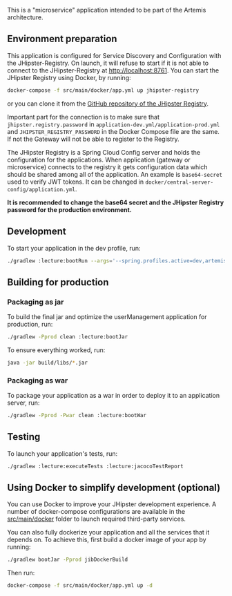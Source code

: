 This is a "microservice" application intended to be part of the Artemis architecture.

## Environment preparation

This application is configured for Service Discovery and Configuration with the JHipster-Registry. On launch, it will refuse to start if it is not able to connect to the JHipster-Registry at [http://localhost:8761](http://localhost:8761).
You can start the JHipster Registry using Docker, by running:
```bash
docker-compose -f src/main/docker/app.yml up jhipster-registry
```

or you can clone it from the [GitHub repository of the JHipster Registry](https://github.com/jhipster/jhipster-registry).

Important part for the connection is to make sure that `jhipster.registry.password` in `application-dev.yml/application-prod.yml` and
`JHIPSTER_REGISTRY_PASSWORD` in the Docker Compose file are the same. If not the Gateway will not be able to register to the Registry.

The JHipster Registry is a Spring Cloud Config server and holds the configuration for the applications.
When application (gateway or microservice) connects to the registry it gets configuration data which should be shared among all of the application.
An example is `base64-secret` used to verify JWT tokens. It can be changed in `docker/central-server-config/application.yml`.

**It is recommended to change the base64 secret and the JHipster Registry password for the production environment.**

## Development

To start your application in the dev profile, run:

```bash
./gradlew :lecture:bootRun --args='--spring.profiles.active=dev,artemis'
```

## Building for production

### Packaging as jar

To build the final jar and optimize the userManagement application for production, run:

```bash
./gradlew -Pprod clean :lecture:bootJar
```

To ensure everything worked, run:

```bash
java -jar build/libs/*.jar
```

### Packaging as war

To package your application as a war in order to deploy it to an application server, run:

```bash
./gradlew -Pprod -Pwar clean :lecture:bootWar
```

## Testing

To launch your application's tests, run:

```bash
./gradlew :lecture:executeTests :lecture:jacocoTestReport
```

## Using Docker to simplify development (optional)

You can use Docker to improve your JHipster development experience. A number of docker-compose configurations are available in the [src/main/docker](src/main/docker) folder to launch required third-party services.

You can also fully dockerize your application and all the services that it depends on.
To achieve this, first build a docker image of your app by running:

```bash
./gradlew bootJar -Pprod jibDockerBuild
```

Then run:

```bash
docker-compose -f src/main/docker/app.yml up -d
```

[service discovery and configuration with the jhipster-registry]: https://www.jhipster.tech/documentation-archive/v7.1.0/microservices-architecture/#jhipster-registry
[openapi-generator]: https://openapi-generator.tech
